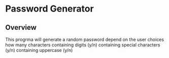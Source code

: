 # Password Generator

## Overview
This progrma will generate a random password depend on the user choices
how many characters
containing digits (y/n)
containing special characters (y/n)
containing uppercase (y/n)
